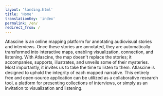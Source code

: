 ```yaml
---
layout: 'landing.html'
title: 'Home'
translationKey: 'index'
permalink: /en/
redirect_from: /
---
```


Atlascine is an online mapping platform for annotating audiovisual stories and interviews. Once these stories are annotated, they are automatically transformed into interactive maps, enabling visualization, connection, and listening. With Atlascine, the map doesn't replace the stories; it accompanies, supports, illustrates, and unveils some of their mysteries. Most importantly, it invites us to take the time to listen to them. Atlascine is designed to uphold the integrity of each mapped narrative. This entirely free and open-source application can be utilized as a collaborative research tool, a platform for presenting collections of interviews, or simply as an invitation to visualization and listening.
